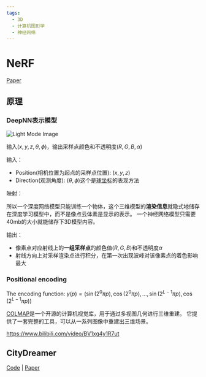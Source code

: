 ```yaml
---
tags:
  - 3D
  - 计算机图形学
  - 神经网络
---
```


<style>
html.dark .light-mode {
  display: none;
}

html.dark .dark-mode {
  display: block;
}

html:not(.dark) .light-mode {
  display: block;
}

html:not(.dark) .dark-mode {
  display: none;
}
</style>

# NeRF

[Paper](https://arxiv.org/abs/2003.08934)

## 原理
### DeepNN表示模型
<div class="theme-image">
  <img src="./assets/NERF.png" alt="Light Mode Image" class="light-mode">
  <img src="./assets/dark_NERF.png" alt="Dark Mode Image" class="dark-mode">
</div>

输入$(x,y,z,\theta, \phi)$，输出采样点颜色和不透明度$(R,G,B,\alpha)$

输入：
- Position(相机位置为起点的采样点位置): $(x,y,z)$
- Direction(观测角度): $(\theta, \phi)$这个是[球坐标](https://zh.wikipedia.org/zh-cn/%E7%90%83%E5%BA%A7%E6%A8%99%E7%B3%BB)的表现方法

映射：

所以一个深度网络模型只能训练一个物体，这个三维模型的**渲染信息**就隐式地储存在深度学习模型中，而不是像点云体素是显示的表示。
一个神经网络模型只需要40mb的大小就能储存下3D模型内容。

输出：
- 像素点对应射线上的**一组采样点**的颜色值$(R, G, B)$和不透明度$\alpha$
- 射线方向上对采样渲染点进行积分，在第一次出现波峰对该像素点的着色影响最大

###  Positional encoding

The encoding function:
$γ(p) = (\sin(2^0\pi p), \cos(2^0\pi p), ... , \sin(2^{L−1}πp) , \cos(2^{L−1}πp))$

[COLMAP](https://colmap.github.io/)是一个开源的计算机视觉库，用于通过多视图几何进行三维重建。 它提供了一套完整的工具，可以从一系列图像中重建出三维场景。

https://www.bilibili.com/video/BV1xg4y1R7ut
## CityDreamer

[Code](https://github.com/hzxie/CityDreamer) | [Paper](https://arxiv.org/abs/2309.00610)
